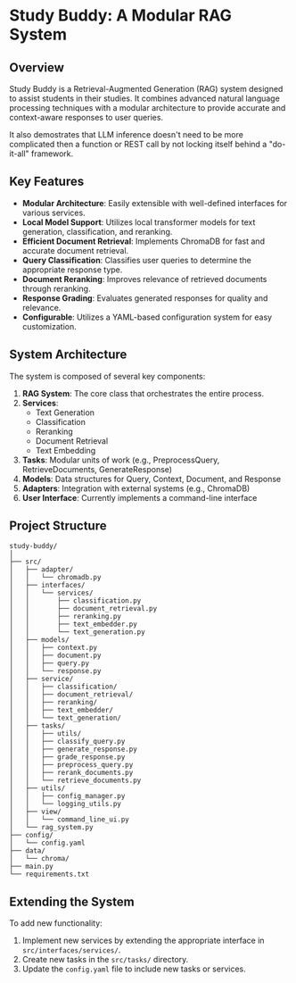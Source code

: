 # Study Buddy: A Modular RAG System

## Overview

Study Buddy is a Retrieval-Augmented Generation (RAG) system designed to assist students in their studies. It combines advanced natural language processing techniques with a modular architecture to provide accurate and context-aware responses to user queries.

It also demostrates that LLM inference doesn't need to be more complicated then a function or REST call by not locking itself behind a "do-it-all" framework.

## Key Features

- **Modular Architecture**: Easily extensible with well-defined interfaces for various services.
- **Local Model Support**: Utilizes local transformer models for text generation, classification, and reranking.
- **Efficient Document Retrieval**: Implements ChromaDB for fast and accurate document retrieval.
- **Query Classification**: Classifies user queries to determine the appropriate response type.
- **Document Reranking**: Improves relevance of retrieved documents through reranking.
- **Response Grading**: Evaluates generated responses for quality and relevance.
- **Configurable**: Utilizes a YAML-based configuration system for easy customization.

## System Architecture

The system is composed of several key components:

1. **RAG System**: The core class that orchestrates the entire process.
2. **Services**: 
   - Text Generation
   - Classification
   - Reranking
   - Document Retrieval
   - Text Embedding
3. **Tasks**: Modular units of work (e.g., PreprocessQuery, RetrieveDocuments, GenerateResponse)
4. **Models**: Data structures for Query, Context, Document, and Response
5. **Adapters**: Integration with external systems (e.g., ChromaDB)
6. **User Interface**: Currently implements a command-line interface

## Project Structure

```
study-buddy/
│
├── src/
│   ├── adapter/
│   │   └── chromadb.py
│   ├── interfaces/
│   │   └── services/
│   │       ├── classification.py
│   │       ├── document_retrieval.py
│   │       ├── reranking.py
│   │       ├── text_embedder.py
│   │       └── text_generation.py
│   ├── models/
│   │   ├── context.py
│   │   ├── document.py
│   │   ├── query.py
│   │   └── response.py
│   ├── service/
│   │   ├── classification/
│   │   ├── document_retrieval/
│   │   ├── reranking/
│   │   ├── text_embedder/
│   │   └── text_generation/
│   ├── tasks/
│   │   ├── utils/
│   │   ├── classify_query.py
│   │   ├── generate_response.py
│   │   ├── grade_response.py
│   │   ├── preprocess_query.py
│   │   ├── rerank_documents.py
│   │   └── retrieve_documents.py
│   ├── utils/
│   │   ├── config_manager.py
│   │   └── logging_utils.py
│   ├── view/
│   │   └── command_line_ui.py
│   └── rag_system.py
├── config/
│   └── config.yaml
├── data/
│   └── chroma/
├── main.py
└── requirements.txt
```

## Extending the System

To add new functionality:

1. Implement new services by extending the appropriate interface in `src/interfaces/services/`.
2. Create new tasks in the `src/tasks/` directory.
3. Update the `config.yaml` file to include new tasks or services.

